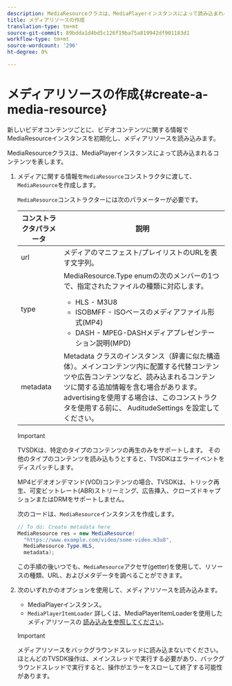 ```yaml
---
description: MediaResourceクラスは、MediaPlayerインスタンスによって読み込まれるコンテンツを表します。
title: メディアリソースの作成
translation-type: tm+mt
source-git-commit: 89bdda1d4bd5c126f19ba75a819942df901183d1
workflow-type: tm+mt
source-wordcount: '296'
ht-degree: 0%

---
```



# メディアリソースの作成{#create-a-media-resource}

新しいビデオコンテンツごとに、ビデオコンテンツに関する情報でMediaResourceインスタンスを初期化し、メディアリソースを読み込みます。

MediaResourceクラスは、MediaPlayerインスタンスによって読み込まれるコンテンツを表します。

1. メディアに関する情報を`MediaResource`コンストラクタに渡して、`MediaResource`を作成します。

   `MediaResource`コンストラクターには次のパラメーターが必要です。

   <table id="table_22886D6770FB45E99D35D0B90E6CC302">
      <thead>
      <tr>
      <th colname="col1" class="entry"> コンストラクタパラメータ </th>
      <th colname="col2" class="entry"> 説明 </th>
      </tr>
      </thead>
      <tbody>
      <tr>
      <td colname="col1"> <span class="codeph"> url  </span> </td>
      <td colname="col2"> メディアのマニフェスト/プレイリストのURLを表す文字列。 </td>
      </tr>
      <tr>
      <td colname="col1"> <span class="codeph"> type  </span> </td>
      <td colname="col2"> <span class="codeph"> MediaResource.Type </span> enumの次のメンバーの1つで、指定されたファイルの種類に対応します。
      <ul id="ul_C286ED3C31364B858A1C9AF3356E9282">
      <li id="li_25B24EF76D8849DE8764539F25E435FA"> <span class="codeph"> HLS  </span> - M3U8 </li>
      <li id="li_1344A41B434D49229E392F1AAF9ECA81"> <span class="codeph"> ISOBMFF  </span> - ISOベースのメディアファイル形式(MP4) </li>
      <li id="li_92392073B7334916B06B16570C51AC91"> <span class="codeph"> DASH  </span> - MPEG-DASHメディアプレゼンテーション説明(MPD) </li>
      </ul> </td>
      </tr>
      <tr>
      <td colname="col1"> <span class="codeph"> metadata  </span> </td>
      <td colname="col2"> <span class="codeph"> Metadata </span>クラスのインスタンス（辞書に似た構造体）。メインコンテンツ内に配置する代替コンテンツや広告コンテンツなど、読み込まれるコンテンツに関する追加情報を含む場合があります。 advertisingを使用する場合は、このコンストラクタを使用する前に、<span class="codeph"> AuditudeSettings </span>を設定してください。 </td>
      </tr>
      </tbody>
   </table>

   >[!IMPORTANT]
   >
   >TVSDKは、特定のタイプのコンテンツの再生のみをサポートします。 その他のタイプのコンテンツを読み込もうとすると、TVSDKはエラーイベントをディスパッチします。
   >
   >MP4ビデオオンデマンド(VOD)コンテンツの場合、TVSDKは、トリック再生、可変ビットレート(ABR)ストリーミング、広告挿入、クローズドキャプションまたはDRMをサポートしません。

   次のコードは、`MediaResource`インスタンスを作成します。

   ```java
   // To do: Create metadata here
   MediaResource res = new MediaResource(
     "https://www.example.com/video/some-video.m3u8",
     MediaResource.Type.HLS,
     metadata);
   ```

   この手順の後いつでも、`MediaResource`アクセサ(getter)を使用して、リソースの種類、URL、およびメタデータを調べることができます。

1. 次のいずれかのオプションを使用して、メディアリソースを読み込みます。

   * MediaPlayerインスタンス。
   * `MediaPlayerItemLoader` 詳しくは、MediaPlayerItemLoaderを使用したメディアリソースの [読み込みを参照してください](../../../tvsdk-2.7-for-android/content-playback-options/mediaplayer-initialize-for-video/t-psdk-android-2.7-media-resource-load-using-mediaplayeritemloader.md)。

   >[!IMPORTANT]
   >
   >メディアリソースをバックグラウンドスレッドに読み込まないでください。 ほとんどのTVSDK操作は、メインスレッドで実行する必要があり、バックグラウンドスレッドで実行すると、操作がエラーをスローして終了する可能性があります。
